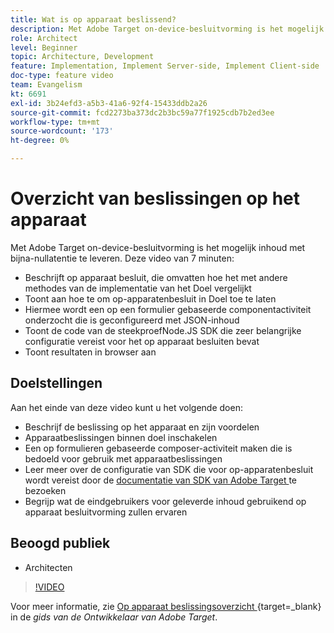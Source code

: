 ```yaml
---
title: Wat is op apparaat beslissend?
description: Met Adobe Target on-device-besluitvorming is het mogelijk inhoud met bijna-nullatentie te leveren. Bekijk deze video voor meer informatie over apparaatbeslissingen en hoe u deze kunt inschakelen.
role: Architect
level: Beginner
topic: Architecture, Development
feature: Implementation, Implement Server-side, Implement Client-side
doc-type: feature video
team: Evangelism
kt: 6691
exl-id: 3b24efd3-a5b3-41a6-92f4-15433ddb2a26
source-git-commit: fcd2273ba373dc2b3bc59a77f1925cdb7b2ed3ee
workflow-type: tm+mt
source-wordcount: '173'
ht-degree: 0%

---
```


# Overzicht van beslissingen op het apparaat

Met Adobe Target on-device-besluitvorming is het mogelijk inhoud met bijna-nullatentie te leveren. Deze video van 7 minuten:

* Beschrijft op apparaat besluit, die omvatten hoe het met andere methodes van de implementatie van het Doel vergelijkt
* Toont aan hoe te om op-apparatenbesluit in Doel toe te laten
* Hiermee wordt een op een formulier gebaseerde componentactiviteit onderzocht die is geconfigureerd met JSON-inhoud
* Toont de code van de steekproefNode.JS SDK die zeer belangrijke configuratie vereist voor het op apparaat besluiten bevat
* Toont resultaten in browser aan

## Doelstellingen

Aan het einde van deze video kunt u het volgende doen:

* Beschrijf de beslissing op het apparaat en zijn voordelen
* Apparaatbeslissingen binnen doel inschakelen
* Een op formulieren gebaseerde composer-activiteit maken die is bedoeld voor gebruik met apparaatbeslissingen
* Leer meer over de configuratie van SDK die voor op-apparatenbesluit wordt vereist door de [ documentatie van SDK van Adobe Target ](https://experienceleague.adobe.com/en/docs/target-dev/developer/server-side/on-device-decisioning/overview) te bezoeken
* Begrijp wat de eindgebruikers voor geleverde inhoud gebruikend op apparaat besluitvorming zullen ervaren

## Beoogd publiek

* Architecten

>[!VIDEO](https://video.tv.adobe.com/v/329032/?quality=12)

Voor meer informatie, zie [ Op apparaat beslissingsoverzicht ](https://experienceleague.adobe.com/docs/target-dev/developer/server-side/on-device-decisioning/overview.html){target=_blank}  in de *gids van de Ontwikkelaar van Adobe Target*.
